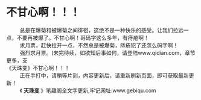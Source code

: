 <h1>不甘心啊！！！</h1>
<div id="content">&nbsp&nbsp&nbsp&nbsp&nbsp&nbsp&nbsp&nbsp
 总是在爆菊和被爆菊之间徘徊，这绝不是一种快乐的感受。让我们拉远一点，不要再被爆了。不甘心啊！哥码字这么多年，有痔疮啊！
 <br/>&nbsp&nbsp&nbsp&nbsp&nbsp&nbsp&nbsp&nbsp
 求月票，赶快拉开一点，不然总是被爆菊，痔疮犯了还怎么码字啊！
 <br/>&nbsp&nbsp&nbsp&nbsp&nbsp&nbsp&nbsp&nbsp
 强烈求月票。(未完待续，如欲知后事如何，请登陆www.qidian.com，章节更多，支
 <br/>
 《天珠变》不甘心啊！！！
 <br/>&nbsp&nbsp&nbsp&nbsp&nbsp&nbsp&nbsp&nbsp
 正在手打中，请稍等片刻，内容更新后，请重新刷新页面，即可获取最新更新！
 <br/>&nbsp&nbsp&nbsp&nbsp&nbsp&nbsp&nbsp&nbsp
 《
 <b>
  天珠变
 </b>
 》笔趣阁全文字更新,牢记网址:www.gebiqu.com
 <br/>&nbsp&nbsp&nbsp&nbsp&nbsp&nbsp&nbsp&nbsp
 <br/>
</div>

